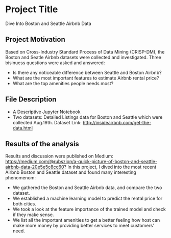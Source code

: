 # Project Title

Dive Into Boston and Seattle Airbnb Data

## Project Motivation

Based on Cross-Industry Standard Process of Data Mining (CRISP-DM), the Boston and Seatle Airbnb datasets were collected and investigated.
Three bisinuess questions were asked and answered:

- Is there any noticeable difference between Seattle and Boston Airbnb?  
- What are the most important features to estimate Airbnb rental price?  
- What are the top amenities people needs most?  

## File Description

- A Descriptive Jupyter Notebook
- Two datasets:
   Detailed Listings data for Boston and Seattle which were collected Aug.19th.
   Dataset Link: http://insideairbnb.com/get-the-data.html

## Results of the analysis
   
Results and discussion were published on Medium: https://medium.com/@rubszion/a-quick-picture-of-boston-and-seattle-airbnb-data-20e5e5c8cc60?
In this project, I dived into the most recent Airbnb Boston and Seattle dataset and found many interesting phenomenom:
- We gathered the Boston and Seattle Airbnb data, and compare the two dataset.
- We established a machine learning model to predict the rental price for both cities.
- We took a look at the feature importance of the trained model and check if they make sense.
- We list all the important amenities to get a better feeling how host can make more money by providing better services to meet customers’ need.
